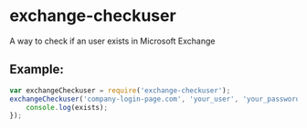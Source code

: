 # exchange-checkuser
A way to check if an user exists in Microsoft Exchange


## Example:
```javascript
var exchangeCheckuser = require('exchange-checkuser');
exchangeCheckuser('company-login-page.com', 'your_user', 'your_password', function(err, exists, statusCode) {
	console.log(exists);
});
```